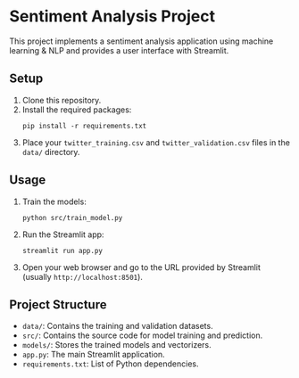 # Sentiment Analysis Project

This project implements a sentiment analysis application using machine learning & NLP and provides a user interface with Streamlit.


## Setup

1. Clone this repository.
2. Install the required packages:
   ```
   pip install -r requirements.txt
   ```
3. Place your `twitter_training.csv` and `twitter_validation.csv` files in the `data/` directory.

## Usage

1. Train the models:
   ```
   python src/train_model.py
   ```
2. Run the Streamlit app:
   ```
   streamlit run app.py
   ```
3. Open your web browser and go to the URL provided by Streamlit (usually `http://localhost:8501`).

## Project Structure

- `data/`: Contains the training and validation datasets.
- `src/`: Contains the source code for model training and prediction.
- `models/`: Stores the trained models and vectorizers.
- `app.py`: The main Streamlit application.
- `requirements.txt`: List of Python dependencies.
